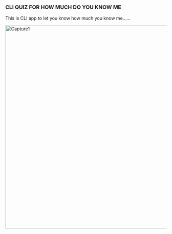 ### CLI QUIZ FOR HOW MUCH DO YOU KNOW ME ###

This is CLI app to let you know how much you know me......

<img width="635" alt="Capture1" src="https://user-images.githubusercontent.com/51195476/129163588-26935748-c40b-43e9-b0f5-544f10a9fc1f.PNG">




